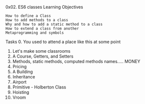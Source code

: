 0x02. ES6 classes
Learning Objectives

    How to define a Class
    How to add methods to a class
    Why and how to add a static method to a class
    How to extend a class from another
    Metaprogramming and symbols
Tasks
0. You used to attend a place like this at some point 
1. Let's make some classrooms
2. A Course, Getters, and Setters
3. Methods, static methods, computed methods names..... MONEY 
4. Pricing
5. A Building
6. Inheritance
7. Airport 
8. Primitive - Holberton Class
9. Hoisting
10. Vroom
